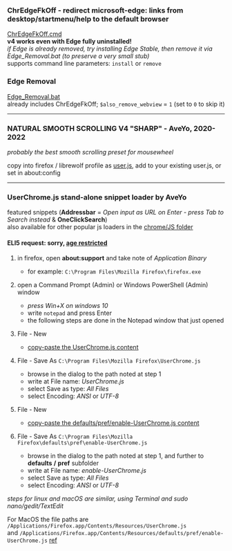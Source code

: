 
### ChrEdgeFkOff - redirect microsoft-edge: links from desktop/startmenu/help to the default browser  
[ChrEdgeFkOff.cmd](ChrEdgeFkOff.cmd)  
**v4 works even with Edge fully uninstalled!**  
_if Edge is already removed, try installing Edge Stable, then remove it via Edge_Removal.bat (to preserve a very small stub)_  
supports command line parameters: `install` or `remove`  


### Edge Removal  
[Edge_Removal.bat](Edge_Removal.bat)  
already includes ChrEdgeFkOff; `$also_remove_webview` = `1` (set to `0` to skip it)  

---

### NATURAL SMOOTH SCROLLING V4 "SHARP" - AveYo, 2020-2022   
_probably the best smooth scrolling preset for mousewheel_  

copy into firefox / librewolf profile as [user.js](Natural%20Smooth%20Scrolling%20for%20user.js), add to your existing user.js, or set in about:config  

---

### UserChrome.js stand-alone snippet loader by AveYo  
featured snippets (**Addressbar** = _Open input as URL on Enter - press Tab to Search instead_ & **OneClickSearch**)  
also available for other popular js loaders in the [chrome/JS folder](https://github.com/AveYo/fox/tree/main/chrome/JS)

#### ELI5 request: sorry, [age restricted](https://www.reddit.com/r/firefox/comments/ls0ffy/oneoffsrefresh_redux_single_click_search_icons_in/gotqkg5/)  

1. in firefox, open **about:support** and take note of _Application Binary_  
    - for example: `C:\Program Files\Mozilla Firefox\firefox.exe`  

2. open a Command Prompt (Admin) or Windows PowerShell (Admin) window  
    - *press Win+X on windows 10*  
    - write `notepad` and press Enter  
    - the following steps are done in the Notepad window that just opened   

3. File - New  
    - [copy-paste the UserChrome.js content](UserChrome.js)  

4. File - Save As  `C:\Program Files\Mozilla Firefox\UserChrome.js`  
    - browse in the dialog to the path noted at step 1  
    - write at File name: _UserChrome.js_  
    - select Save as type: _All Files_  
    - select Encoding: _ANSI_ or _UTF-8_  

5. File - New  
    - [copy-paste the defaults/pref/enable-UserChrome.js content](defaults/pref/enable-UserChrome.js)  

6. File - Save As `C:\Program Files\Mozilla Firefox\defaults\pref\enable-UserChrome.js`
    - browse in the dialog to the path noted at step 1, and further to **defaults** **/** **pref** subfolder  
    - write at File name: _enable-UserChrome.js_  
    - select Save as type: _All Files_  
    - select Encoding: _ANSI_ or _UTF-8_  

_steps for linux and macOS are similar, using Terminal and sudo nano/gedit/TextEdit_  

For MacOS the file paths are `/Applications/Firefox.app/Contents/Resources/UserChrome.js`  
and `/Applications/Firefox.app/Contents/Resources/defaults/pref/enable-UserChrome.js` [ref](https://github.com/mozilla/policy-templates/blob/master/README.md)
